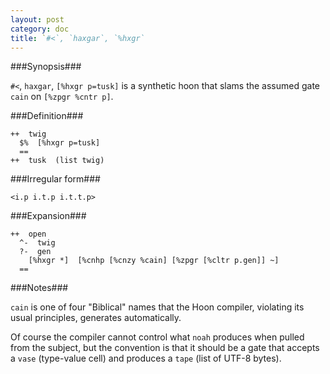 ```yaml
---
layout: post
category: doc
title: `#<`, `haxgar`, `%hxgr`
---
```


###Synopsis###

`#<`, `haxgar`, `[%hxgr p=tusk]` is a synthetic hoon that
slams the assumed gate `cain` on `[%zpgr %cntr p]`.

###Definition###

    ++  twig  
      $%  [%hxgr p=tusk]
      ==
    ++  tusk  (list twig) 

###Irregular form###

    <i.p i.t.p i.t.t.p>

###Expansion###
    
    ++  open
      ^-  twig
      ?-  gen
        [%hxgr *]  [%cnhp [%cnzy %cain] [%zpgr [%cltr p.gen]] ~]
      ==

###Notes###

`cain` is one of four "Biblical" names that the Hoon compiler,
violating its usual principles, generates automatically.

Of course the compiler cannot control what `noah` produces when
pulled from the subject, but the convention is that it should be
a gate that accepts a `vase` (type-value cell) and produces a 
`tape` (list of UTF-8 bytes).
